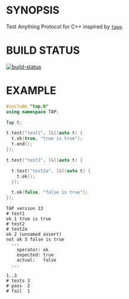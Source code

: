 # SYNOPSIS
Test Anything Protocol for C++ inspired by [`tape`][0].

# BUILD STATUS
[![build-status](https://travis-ci.org/hij1nx/cpp-spinaltap.svg)](https://travis-ci.org/hij1nx/cpp-spinaltap)

# EXAMPLE
```cpp
#include "tap.h"
using namespace TAP;

Tap t;

t.test("test1", [&](auto t) {
  t.ok(true, "true is true");
  t.end();
});

t.test("test2", [&](auto t) {

  t.test("test2a", [&](auto t) {
    t.ok();
  });

  t.ok(false, "false is true");
});
```

```
TAP version 13
# test1
ok 1 true is true
# test2
# test2a
ok 2 (unnamed assert)
not ok 3 false is true
  ---
    operator: ok
    expected: true
    actual:   false
  ...

1..3
# tests 3
# pass  2
# fail  1
```

[0]:https://github.com/substack/tape

